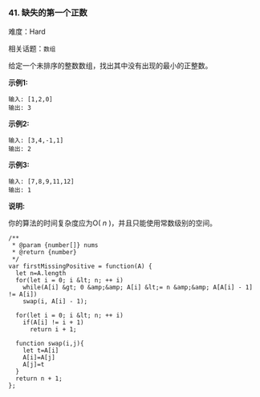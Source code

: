 ### 41. 缺失的第一个正数

难度：Hard

相关话题：`数组`

给定一个未排序的整数数组，找出其中没有出现的最小的正整数。



 **示例1:** 





```
输入: [1,2,0]
输出: 3

```

 **示例2:** 





```
输入: [3,4,-1,1]
输出: 2

```

 **示例3:** 





```
输入: [7,8,9,11,12]
输出: 1

```

 **说明:** 



你的算法的时间复杂度应为O( *n* )，并且只能使用常数级别的空间。




```
/**
 * @param {number[]} nums
 * @return {number}
 */
var firstMissingPositive = function(A) {
  let n=A.length
  for(let i = 0; i &lt; n; ++ i)
    while(A[i] &gt; 0 &amp;&amp; A[i] &lt;= n &amp;&amp; A[A[i] - 1] != A[i])
    swap(i, A[i] - 1);

  for(let i = 0; i &lt; n; ++ i)
    if(A[i] != i + 1)
      return i + 1;

  function swap(i,j){
    let t=A[i]
    A[i]=A[j]
    A[j]=t
  }
  return n + 1;
};



```

